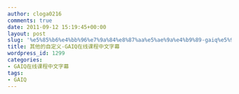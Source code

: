 ```yaml
---
author: cloga0216
comments: true
date: 2011-09-12 15:19:45+00:00
layout: post
slug: '%e5%85%b6%e4%bb%96%e7%9a%84%e8%87%aa%e5%ae%9a%e4%b9%89-gaiq%e5%9c%a8%e7%ba%bf%e8%af%be%e7%a8%8b%e4%b8%ad%e6%96%87%e5%ad%97%e5%b9%95'
title: 其他的自定义-GAIQ在线课程中文字幕
wordpress_id: 1299
categories:
- GAIQ在线课程中文字幕
tags:
- GAIQ
---
```



